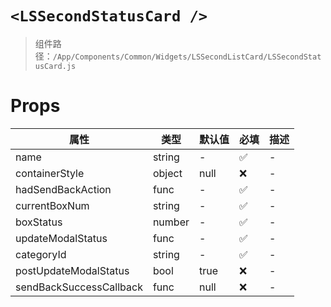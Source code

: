 # `<LSSecondStatusCard />`

> 组件路径：`/App/Components/Common/Widgets/LSSecondListCard/LSSecondStatusCard.js`

# Props

| 属性                    | 类型   | 默认值 | 必填 | 描述 |
| ----------------------- | ------ | ------ | ---- | ---- |
| name                    | string | -      | ✅   | -    |
| containerStyle          | object | null   | ❌   | -    |
| hadSendBackAction       | func   | -      | ✅   | -    |
| currentBoxNum           | string | -      | ✅   | -    |
| boxStatus               | number | -      | ✅   | -    |
| updateModalStatus       | func   | -      | ✅   | -    |
| categoryId              | string | -      | ✅   | -    |
| postUpdateModalStatus   | bool   | true   | ❌   | -    |
| sendBackSuccessCallback | func   | null   | ❌   | -    |
